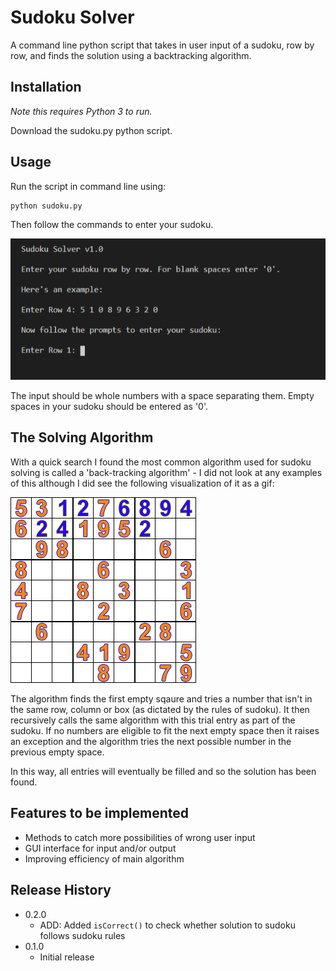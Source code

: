 # Sudoku Solver

A command line python script that takes in user input of a sudoku, row by row, and finds the solution using a backtracking algorithm.

## Installation

_Note this requires Python 3 to run._

Download the sudoku.py python script.

## Usage

Run the script in command line using:

```
python sudoku.py
```

Then follow the commands to enter your sudoku.

![Terminal Screenshot](terminal_screenshot.png)

The input should be whole numbers with a space separating them. Empty spaces in your sudoku should be entered as '0'.

## The Solving Algorithm

With a quick search I found the most common algorithm used for sudoku solving is called a 'back-tracking algorithm' - I did not look at any examples of this although I did see the following visualization of it as a gif:

![Backtracking Algorithm](backtracking.gif)

The algorithm finds the first empty sqaure and tries a number that isn't in the same row, column or box (as dictated by the rules of sudoku). It then recursively calls the same algorithm with this trial entry as part of the sudoku. If no numbers are eligible to fit the next empty space then it raises an exception and the algorithm tries the next possible number in the previous empty space.

In this way, all entries will eventually be filled and so the solution has been found.


## Features to be implemented

* Methods to catch more possibilities of wrong user input
* GUI interface for input and/or output
* Improving efficiency of main algorithm

## Release History

* 0.2.0
    * ADD: Added `isCorrect()` to check whether solution to sudoku follows sudoku rules
* 0.1.0
    * Initial release